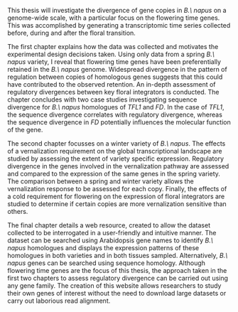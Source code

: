 This thesis will investigate the divergence of gene copies in *B.\ napus* on a genome-wide scale, with a particular focus on the flowering time genes.
This was accomplished by generating a transcriptomic time series collected before, during and after the floral transition.

The first chapter explains how the data was collected and motivates the experimental design decisions taken.
Using only data from a spring *B.\ napus* variety, I reveal that flowering time genes have been preferentially retained in the *B.\ napus* genome.
Widespread divergence in the pattern of regulation between copies of homologous genes suggests that this could have contributed to the observed retention.
An in-depth assessment of regulatory divergences between key floral integrators is conducted.
The chapter concludes with two case studies investigating sequence divergence for *B.\ napus* homologues of *TFL1* and *FD*.
In the case of *TFL1*, the sequence divergence correlates with regulatory divergence, whereas the sequence divergence in *FD* potentially influences the molecular function of the gene.

The second chapter focusses on a winter variety of *B.\ napus*.
The effects of a vernalization requirement on the global transcriptional landscape are studied by assessing the extent of variety specific expression.
Regulatory divergence in the genes involved in the vernalization pathway are assessed and compared to the expression of the same genes in the spring variety.
The comparison between a spring and winter variety allows the vernalization response to be assessed for each copy.
Finally, the effects of a cold requirement for flowering on the expression of floral integrators are studied to determine if certain copies are more vernalization sensitive than others.

The final chapter details a web resource, created to allow the dataset collected to be interrogated in a user-friendly and intuitive manner.
The dataset can be searched using Arabidopsis gene names to identify *B.\ napus* homologues and displays the expression patterns of these homologues in both varieties and in both tissues sampled.
Alternatively, *B.\ napus* genes can be searched using sequence homology.
Although flowering time genes are the focus of this thesis, the approach taken in the first two chapters to assess regulatory divergence can be carried out using any gene family.
The creation of this website allows researchers to study their own genes of interest without the need to download large datasets or carry out laborious read alignment.

